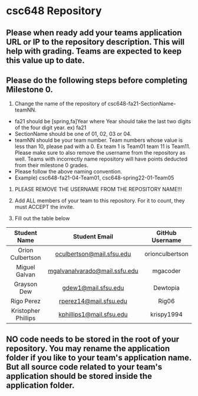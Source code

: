 # csc648 Repository

## Please when ready add your teams application URL or IP to the repository description. This will help with grading. Teams are expected to keep this value up to date.

## Please do the following steps before completing Milestone 0.
1. Change the name of the repository of csc648-fa21-SectionName-teamNN. 
 - fa21 should be [spring,fa]Year where Year should take the last two digits of the four digit year. ex) fa21
 - SectionName should be one of 01, 02, 03 or 04. 
 - teamNN should be your team number. Team numbers whose value is less than 10, please pad with a 0. Ex team 1 is Team01 team 11 is Team11. Please make sure to also remove the username from the repository as well. Teams with incorrectly name repository will have points deducted from their milestone 0 grades.
 - Please follow the above naming convention.
 - Example) csc648-fa21-04-Team01,   csc648-spring22-01-Team05

1. PLEASE REMOVE THE USERNAME FROM THE REPOSITORY NAME!!!

2. Add ALL members of your team to this repository. For it to count, they must ACCEPT the invite.

3. Fill out the table below


| Student Name 			| Student Email            		| GitHub Username |
|    :---:     			|     :---:                		|     :---:       |
| Orion Culbertson      | oculbertson@mail.sfsu.edu     | orionculbertson |
| Miguel Galvan      	| mgalvanalvarado@mail.ssfu.edu | mgacoder        |
| Grayson Dew      	| gdew1@mail.sfsu.edu      		| Dewtopia        |
| Rigo Perez      		| rperez14@mail.sfsu.edu   		| Rig06           |
| Kristopher Phillips   | kphillips1@mail.sfsu.edu 		| krispy1994      |

## NO code needs to be stored in the root of your repository. You may rename the application folder if you like to your team's application name. But all source code related to your team's application should be stored inside the application folder.

